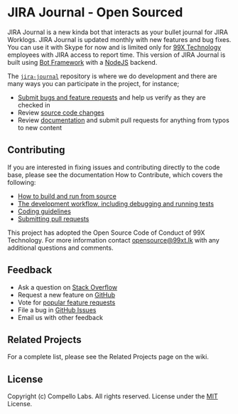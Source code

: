 # JIRA Journal - Open Sourced

JIRA Journal is a new kinda bot that interacts as your bullet journal for JIRA Worklogs. JIRA Journal is updated monthly with new features and bug fixes. You can use it with Skype for now and is limited only for [99X Technology](https://github.com/99xt) employees with JIRA access to report time. This version of JIRA Journal is built using [Bot Framework](https://botframework.com) with a [NodeJS](https://nodejs.org) backend.

The [`jira-journal`](https://github.com/99xt/jira-journal) repository is where we do development and there are many ways you can participate in the project, for instance;

* [Submit bugs and feature requests](https://github.com/99xt/jira-journal/issues) and help us verify as they are checked in
* Review [source code changes](https://github.com/99xt/jira-journal/pulls)
* Review [documentation](https://github.com/99xt/jira-journal/wiki) and submit pull requests for anything from typos to new content

## Contributing

If you are interested in fixing issues and contributing directly to the code base, please see the documentation How to Contribute, which covers the following:

* [How to build and run from source](https://github.com/99xt/jira-journal/wiki/How-to-Contribute#build-and-run-from-source)
* [The development workflow, including debugging and running tests](https://github.com/99xt/jira-journal/wiki/How-to-Contribute#development-workflow)
* [Coding guidelines](https://github.com/99xt/jira-journal/wiki/Coding-Guidelines)
* [Submitting pull requests](https://github.com/99xt/jira-journal/wiki/How-to-Contribute#pull-requests)

This project has adopted the Open Source Code of Conduct of 99X Technology. For more information contact opensource@99xt.lk with any additional questions and comments.

## Feedback

* Ask a question on [Stack Overflow](http://stackoverflow.com/questions/tagged/jira-journal)
* Request a new feature on [GitHub](CONTRIBUTING.md)
* Vote for [popular feature requests](https://github.com/99xt/jira-journal/issues?q=is%3Aopen+is%3Aissue+label%3Afeature-request+sort%3Areactions-%2B1-desc)
* File a bug in [GitHub Issues](https://github.com/99xt/jira-journal/issues)
* Email us with other feedback

## Related Projects

For a complete list, please see the Related Projects page on the wiki.

## License

Copyright (c) Compello Labs. All rights reserved.
License under the [MIT](LICENSE) License.